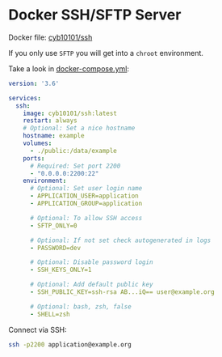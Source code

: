 # Docker SSH/SFTP Server

Docker file: [cyb10101/ssh](https://hub.docker.com/r/cyb10101/ssh)

If you only use `SFTP` you will get into a `chroot` environment.

Take a look in [docker-compose.yml](docker-compose.yml):

```yaml
version: '3.6'

services:
  ssh:
    image: cyb10101/ssh:latest
    restart: always
    # Optional: Set a nice hostname 
    hostname: example
    volumes:
      - ./public:/data/example
    ports:
      # Required: Set port 2200 
      - "0.0.0.0:2200:22"
    environment:
      # Optional: Set user login name 
      - APPLICATION_USER=application
      - APPLICATION_GROUP=application

      # Optional: To allow SSH access
      - SFTP_ONLY=0

      # Optional: If not set check autogenerated in logs
      - PASSWORD=dev

      # Optional: Disable password login
      - SSH_KEYS_ONLY=1

      # Optional: Add default public key
      - SSH_PUBLIC_KEY=ssh-rsa AB...iQ== user@example.org

      # Optional: bash, zsh, false
      - SHELL=zsh
```

Connect via SSH:

```bash
ssh -p2200 application@example.org
```
